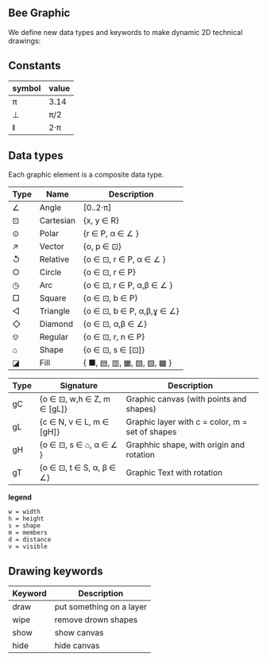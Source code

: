 ## Bee Graphic

We define new data types and keywords to make dynamic 2D technical drawings:

## Constants

 symbol | value
--------|-------------------------------------------
 π      | 3.14
 ⊥      | π/2
 ǁ      | 2·π
 
## Data types

Each graphic element is a composite data type.

 Type  | Name     | Description
-------|----------|---------------------------------
  ∠    | Angle    | [0..2·π] 
  ⊡    | Cartesian| {x, y ∈ R}
  ⊙    | Polar    | {r ∈ P, α ∈ ∠ }  
  ↗    | Vector   | {o, p ∈ ⊡}  
  ↺    | Relative | {o ∈ ⊡, r ∈ P, α ∈ ∠ }    
  ○    | Circle   | {o ∈ ⊡, r ∈ P}  
  ◷    | Arc      | {o ∈ ⊡, r ∈ P, α,β ∈ ∠ }
  □    | Square   | {o ∈ ⊡, b ∈ P}
  ◁    | Triangle | {o ∈ ⊡, b ∈ P, α,β,ɣ ∈ ∠}
  ◇    | Diamond  | {o ∈ ⊡, α,β ∈ ∠} 
  ⎊    | Regular  | {o ∈ ⊡, r, n ∈ P}
  ⌂    | Shape    | {o ∈ ⊡, s ∈ [⊡]}
  ◪    | Fill     | { ■, ▤, ▥, ▦, ▧, ▨, ▩ } 

Type   | Signature                    | Description
-------|------------------------------|-------------------------------------------------
gC     | {o ∈ ⊡, w,h ∈ Z, m ∈ [gL]}   | Graphic  canvas (with points and shapes)
gL     | {c ∈ N, v ∈ L, m ∈ [gH]}     | Graphic  layer with c = color, m = set of shapes
gH     | {o ∈ ⊡, s ∈ ⌂, α ∈ ∠ }       | Graphhic shape, with origin and rotation
gT     | {o ∈ ⊡, t ∈ S, α, β ∈ ∠}     | Graphic  Text with rotation

**legend**
```
w = width
h = height
s = shape
m = members
d = distance
v = visible 
```

## Drawing keywords

Keyword  | Description
---------|-----------------------------------
draw     | put something on a layer
wipe     | remove drown shapes
show     | show canvas
hide     | hide canvas


